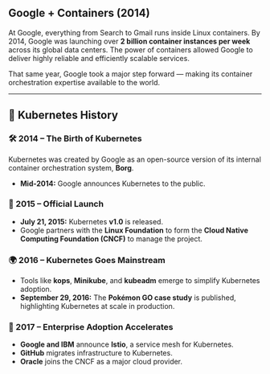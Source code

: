 ## Google + Containers (2014)

At Google, everything from Search to Gmail runs inside Linux containers. By 2014, Google was launching over **2 billion container instances per week** across its global data centers. The power of containers allowed Google to deliver highly reliable and efficiently scalable services.

That same year, Google took a major step forward — making its container orchestration expertise available to the world.

---

## 📜 Kubernetes History

### 🛠️ 2014 – The Birth of Kubernetes  
Kubernetes was created by Google as an open-source version of its internal container orchestration system, **Borg**.  
- **Mid-2014:** Google announces Kubernetes to the public.

### 🚀 2015 – Official Launch  
- **July 21, 2015:** Kubernetes **v1.0** is released.  
- Google partners with the **Linux Foundation** to form the **Cloud Native Computing Foundation (CNCF)** to manage the project.

### 🌍 2016 – Kubernetes Goes Mainstream  
- Tools like **kops**, **Minikube**, and **kubeadm** emerge to simplify Kubernetes adoption.  
- **September 29, 2016:** The **Pokémon GO case study** is published, highlighting Kubernetes at scale in production.

### 🏢 2017 – Enterprise Adoption Accelerates  
- **Google and IBM** announce **Istio**, a service mesh for Kubernetes.  
- **GitHub** migrates infrastructure to Kubernetes.  
- **Oracle** joins the CNCF as a major cloud provider.